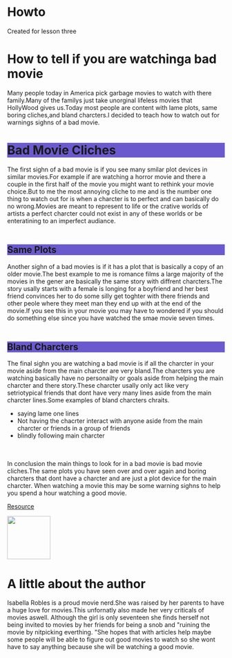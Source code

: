 # Howto
Created for lesson three
<h1> How to tell if you are watchinga bad movie   </h1>
<P> Many people today in America pick garbage movies to watch with there
family.Many of the familys just take unorginal lifeless movies that 
HollyWood gives us.Today most people are content with lame plots, same 
boring cliches,and bland charcters.I decided to teach how to watch out for 
warnings sighns of a bad movie.</P>
<h1 style="background-color:#6a5acd">Bad Movie Cliches </h1>
<p1>The first sighn of a bad movie is if you see many smilar plot devices in 
similar movies.For example if are watching a horror movie and there a couple in 
the first half of the movie you might want to rethink your movie choice.But to 
me the most annoying cliche to me and is the number one thing to watch out for 
is when a charcter is to perfect and can basically do no wrong.Movies are meant 
to represent to life or the crative worlds of artists a perfect charcter could 
not exist in any of these worlds or be enteratining to an imperfect audiance.
</p1>
<br> <br>
<h2 style="background-color:#6a5acd">Same Plots </h2>
<p2>Another sighn of a bad movies is if it has a plot that is basically a copy 
of an older movie.The best example to me is romance films a large majority of 
the movies in the gener are basically the same story with diffrent charcters.The 
story usally starts with a female is longing for a boyfriend and her best friend
convinces her to do some silly get toghter with there friends and other peole
where they meet man they end up with at the end of the movie.If you see this in 
your movie you may have to wondered if you should do something else since you 
have watched the smae movie seven times.
</p2>
<br> <br>
<h2 style="background-color:#6a5acd">Bland Charcters  </h2>
<p3>The final sighn you are watching a bad movie is if all the charcter in your
movie aside from the main charcter are very bland.The charcters you are watching
basically have no personailty or goals aside from helping the main charcter and 
there story.These charcter usally only act like very setriotypical friends that 
dont have very many lines aside from the main charcter lines.Some examples of 
bland charcters chraits.
<ul><li> saying lame one lines</li>
<li> Not having the chacrter interact with anyone aside from the main charcter 
or friends in a group of friends</li><li> blindly following main charcter</li></ul>
</p3>
<br><br>
<p4> In conclusion the main things to look for in a bad movie is bad movie 
cliches.The same plots you have seen over and over again and boring charcters 
that dont have a charcter and are just a plot device for the main charcter.
When watching a movie this may be some warning sighns to help you spend a hour
watching a good movie.</p4>
 
 <p><a href="https://http://www.nytimes.com/">Resource</a></p>
 
 <html>
   <body> 
   <img src="https://bellawobles13.github.io/Howto/images/me.JPG"width="100px"Hieght="100px"
   
   
   </body>
 </html>
 <h1>A little about the author</h1>
 <p>
   Isabella Robles is a proud movie nerd.She was raised by her parents to have a 
   huge love for movies.This unfornatly also made her very criticals of movies aswell.
   Although the girl is only seventeen she finds herself not being invited to movies by her friends for being a snob and "ruining the movie by nitpicking everthing.
   "She hopes that with articles help maybe some people will be able to figure out good movies to watch so she wont have to say anything because she will be watching a good movie.
 </p>
  
